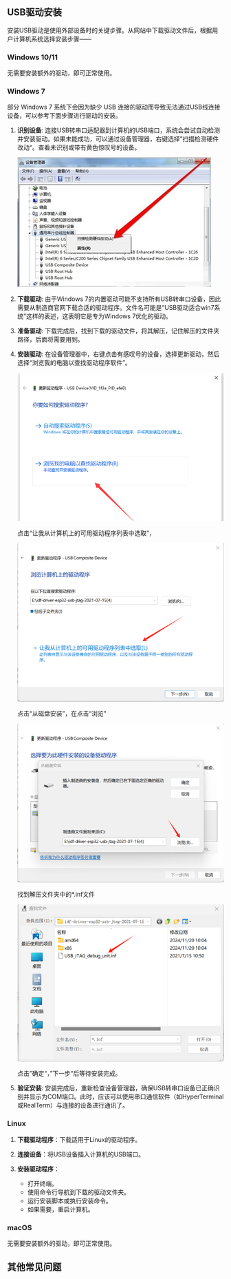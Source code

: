 ## USB驱动安装

安装USB驱动是使用外部设备时的关键步骤。从网站中下载驱动文件后，根据用户计算机系统选择安装步骤——

### Windows 10/11

无需要安装额外的驱动，即可正常使用。

### Windows 7

部分 Windows 7 系统下会因为缺少 USB 连接的驱动而导致无法通过USB线连接设备，可以参考下面步骤进行驱动的安装。

1. **识别设备**: 连接USB转串口适配器到计算机的USB端口，系统会尝试自动检测并安装驱动。如果未能成功，可以通过设备管理器，右键选择”扫描检测硬件改动“。查看未识别或带有黄色惊叹号的设备。

   ![](_media/a-1.png)

2. **下载驱动**: 由于Windows 7的内置驱动可能不支持所有USB转串口设备，因此需要从制造商官网下载合适的驱动程序。文件名可能是“USB驱动适合win7系统”这样的表述，这表明它是专为Windows 7优化的驱动。

3. **准备驱动**: 下载完成后，找到下载的驱动文件，将其解压，记住解压的文件夹路径，后面将需要用到。

4. **安装驱动**: 在设备管理器中，右键点击有感叹号的设备，选择更新驱动，然后选择“浏览我的电脑以查找驱动程序软件”。

   ![a-2](_media/a-2.png)

   点击“让我从计算机上的可用驱动程序列表中选取”，

   ![a-3](_media/a-3.png)

   点击“从磁盘安装”，在点击“浏览”

   ![a-4](_media/a-4.png)

   找到解压文件夹中的\*.inf文件

   ![a-5](_media/a-5.png)

   点击”确定“，”下一步“后等待安装完成。

5. **验证安装**: 安装完成后，重新检查设备管理器，确保USB转串口设备已正确识别并显示为COM端口。此时，应该可以使用串口通信软件（如HyperTerminal或RealTerm）与连接的设备进行通讯了。

### Linux

1. **下载驱动程序**：下载适用于Linux的驱动程序。

2. **连接设备**：将USB设备插入计算机的USB端口。

3. **安装驱动程序**：
   - 打开终端。
   - 使用命令行导航到下载的驱动文件夹。
   - 运行安装脚本或执行安装命令。
   - 如果需要，重启计算机。

### macOS

无需要安装额外的驱动，即可正常使用。

## 其他常见问题
